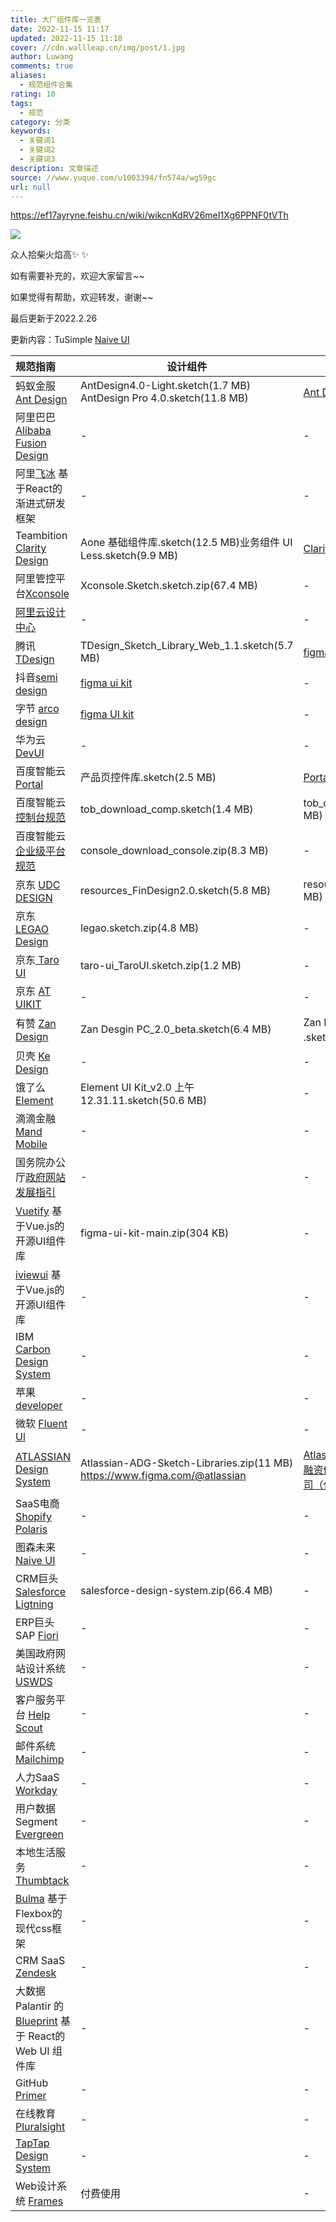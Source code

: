 ```yaml
---
title: 大厂组件库一览表
date: 2022-11-15 11:17
updated: 2022-11-15 11:18
cover: //cdn.wallleap.cn/img/post/1.jpg
author: Luwang
comments: true
aliases:
  - 规范组件合集
rating: 10
tags:
  - 规范
category: 分类
keywords:
  - 关键词1
  - 关键词2
  - 关键词3
description: 文章描述
source: //www.yuque.com/u1003394/fn574a/wg59gc
url: null
---
```


<https://ef17ayryne.feishu.cn/wiki/wikcnKdRV26meI1Xg6PPNF0tVTh>

![](https://cdn.wallleap.cn/img/pic/illustrtion/202211041640178.png)

众人拾柴火焰高✨ ✨

如有需要补充的，欢迎大家留言~~

如果觉得有帮助，欢迎转发，谢谢~~

最后更新于2022.2.26

更新内容：TuSimple [Naive UI](https://www.naiveui.com/zh-CN/os-theme)

| 规范指南                                                                                 | 设计组件                                                                                                      | 其他                                                                                             |
| :----------------------------------------------------------------------------------- | --------------------------------------------------------------------------------------------------------- | ---------------------------------------------------------------------------------------------- |
| 蚂蚁金服 [Ant Design](https://ant.design/docs/spec/introduce-cn)                         | AntDesign4.0-Light.sketch(1.7 MB) AntDesign Pro 4.0.sketch(11.8 MB)                                       | [Ant Design 相关的所有资源](https://ant.design/docs/resources-cn)                                     |
| 阿里巴巴 [Alibaba Fusion Design](https://fusion.design/pc/?themeid=2)                    | -                                                                                                         | -                                                                                              |
| 阿里[飞冰](https://ice.work/docs/fusion/about) 基于React的渐进式研发框架                           | -                                                                                                         | -                                                                                              |
| Teambition [Clarity Design](https://design.teambition.com/)                          | Aone 基础组件库.sketch(12.5 MB)业务组件 UI Less.sketch(9.9 MB)                                                     | [Clarity Design设计资源](https://design.teambition.com/resource/design-resource)                   |
| 阿里管控平台[Xconsole](https://xconsole.cloud/)                                            | Xconsole.Sketch.sketch.zip(67.4 MB)                                                                       | -                                                                                              |
| [阿里云设计中心](https://design.aliyun.com/)                                                | -                                                                                                         | -                                                                                              |
| 腾讯[TDesign](https://tdesign.tencent.com/)                                            | TDesign_Sketch_Library_Web_1.1.sketch(5.7 MB)                                                             | [figma桌面端组件库](https://www.figma.com/community/file/1053279236128724321)                        |
| 抖音[semi design](https://semi.design/zh-CN/)                                          | [figma ui kit](https://www.figma.com/@semi)                                                               | -                                                                                              |
| 字节 [arco design](https://arco.design/)                                               | [figma UI kit](https://www.figma.com/file/M66cTiLXHa4SVyZIlfY5Pb/arco-Design-System?node-id=7945%3A44563) | -                                                                                              |
| 华为云 [DevUI ](https://devui.design/home)                                              | -                                                                                                         | -                                                                                              |
| 百度智能云 [Portal](http://yunshe.design/#/guide)                                         | 产品页控件库.sketch(2.5 MB)                                                                                     | [Portal Sketch 控件库下载](http://v3.yunshe.design/portal/download.html)                            |
| 百度智能云 [控制台规范](http://console.yunshe.design/docs/index)                               | tob_download_comp.sketch(1.4 MB)                                                                          | tob_download_tpl.zip(77.9 MB)                                                                  |
| 百度智能云 [企业级平台规范](http://tob.yunshe.design/docs/index)                                 | console_download_console.zip(8.3 MB)                                                                      | -                                                                                              |
| 京东 [UDC DESIGN](https://findesign.jd.com/#/home)                                     | resources_FinDesign2.0.sketch(5.8 MB)                                                                     | resources_FinDesign2.0.rp(8.1 MB)                                                              |
| 京东 [LEGAO Design](https://legao.jd.com/)                                             | legao.sketch.zip(4.8 MB)                                                                                  | -                                                                                              |
| 京东[ Taro UI](https://taro-ui.aotu.io/#/)                                             | taro-ui_TaroUI.sketch.zip(1.2 MB)                                                                         | -                                                                                              |
| 京东 [AT UIKIT](https://at-ui.github.io/at-ui/#/zh)                                    | -                                                                                                         | -                                                                                              |
| 有赞 [Zan Design](https://design.youzan.com/index.html)                                | Zan Desgin PC_2.0_beta.sketch(6.4 MB)                                                                     | Zan Design Vant 视觉规范 V3.0 .sketch(8.2 MB)移动端                                                   |
| 贝壳 [Ke Design](http://design.ke.com/page/home)                                       | -                                                                                                         | -                                                                                              |
| 饿了么 [Element](https://element.eleme.cn/#/zh-CN)                                      | Element UI Kit_v2.0 上午12.31.11.sketch(50.6 MB)                                                            | -                                                                                              |
| 滴滴金融 [Mand Mobile](https://mand-mobile.github.io/mand-mobile-next/zh-CN/)            | -                                                                                                         | -                                                                                              |
| 国务院办公厅[政府网站发展指引](http://www.gov.cn/zhengce/content/2017-06/08/content_5200760.htm)   | -                                                                                                         | -                                                                                              |
| [Vuetify](https://vuetifyjs.com/zh-Hans/) 基于Vue.js的开源UI组件库                           | figma-ui-kit-main.zip(304 KB)                                                                             | -                                                                                              |
| [iviewui](https://www.iviewui.com/) 基于Vue.js的开源UI组件库                                 | -                                                                                                         | -                                                                                              |
| IBM [Carbon Design System](https://www.carbondesignsystem.com/)                      | -                                                                                                         | -                                                                                              |
| 苹果 [developer](https://developer.apple.com/design/human-interface-guidelines/)       | -                                                                                                         | -                                                                                              |
| 微软 [Fluent Ul](https://www.microsoft.com/design/fluent/#/web)                        | -                                                                                                         | -                                                                                              |
| [ATLASSIAN Design System](https://atlassian.design/)                                 | Atlassian-ADG-Sketch-Libraries.zip(11 MB) <https://www.figma.com/@atlassian>                              | [Atlassian：没有销售团队，不靠融资做到百亿美元市值的技术公司（代表产品Jira、Trello）](https://www.sohu.com/a/218113011_355140) |
| SaaS电商 [Shopify Polaris](https://polaris.shopify.com/)                               | -                                                                                                         | -                                                                                              |
| 图森未来 [Naive UI](https://www.naiveui.com/zh-CN/os-theme)                              | -                                                                                                         | -                                                                                              |
| CRM巨头 [Salesforce Ligtning](https://www.lightningdesignsystem.com/)                  | salesforce-design-system.zip(66.4 MB)                                                                     | -                                                                                              |
| ERP巨头SAP [Fiori](https://experience.sap.com/fiori-design-web/)                       | -                                                                                                         | -                                                                                              |
| 美国政府网站设计系统 [USWDS](https://designsystem.digital.gov/)                                | -                                                                                                         | -                                                                                              |
| 客户服务平台 [Help Scout](https://www.yuque.com/frost/ux/idqvys)                           | -                                                                                                         | -                                                                                              |
| 邮件系统 [Mailchimp](https://ux.mailchimp.com/patterns/color)                            | -                                                                                                         | -                                                                                              |
| 人力SaaS [Workday](https://design.workday.com/)                                        | -                                                                                                         | -                                                                                              |
| 用户数据 Segment [Evergreen](https://evergreen.segment.com/introduction/getting-started) | -                                                                                                         | -                                                                                              |
| 本地生活服务 [Thumbtack](https://thumbprint.design/overview/about/)                        | -                                                                                                         | -                                                                                              |
| [Bulma](https://bulma.io/) 基于 Flexbox的现代css框架                                        | -                                                                                                         | -                                                                                              |
| CRM SaaS [Zendesk](https://garden.zendesk.com/)                                      | -                                                                                                         | -                                                                                              |
| 大数据 Palantir 的 [Blueprint](https://blueprintjs.com/) 基于 React的Web UI 组件库             | -                                                                                                         | -                                                                                              |
| GitHub[ Primer](https://primer.style/)                                               | -                                                                                                         | -                                                                                              |
| 在线教育[Pluralsight ](https://design-system.pluralsight.com/)                           | -                                                                                                         | -                                                                                              |
| [TapTap Design System](https://www.figma.com/community/file/1044528985624992085)     | -                                                                                                         | -                                                                                              |
| Web设计系统 [Frames](https://framesforsketch.com/)                                       | 付费使用                                                                                                      | -                                                                                              |
